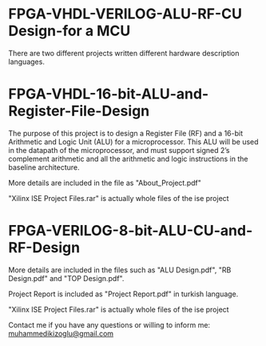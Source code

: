 # FPGA-VHDL-VERILOG-ALU-RF-CU Design-for a MCU
There are two different projects written different hardware description languages.

# FPGA-VHDL-16-bit-ALU-and-Register-File-Design

The purpose of this project is to design a Register File (RF) and a 16-bit Arithmetic and
Logic Unit (ALU) for a microprocessor. This ALU will be used in the datapath of the
microprocessor, and must support signed 2’s complement arithmetic and all the arithmetic and
logic instructions in the baseline architecture. 

More details are included in the file as "About_Project.pdf" 

"Xilinx ISE Project Files.rar" is actually whole files of the ise project

# FPGA-VERILOG-8-bit-ALU-CU-and-RF-Design

More details are included in the files such as "ALU Design.pdf", "RB Design.pdf" and "TOP Design.pdf".

Project Report is included as "Project Report.pdf" in turkish language.

"Xilinx ISE Project Files.rar" is actually whole files of the ise project


Contact me if you have any questions or willing to inform me: muhammedikizoglu@gmail.com
